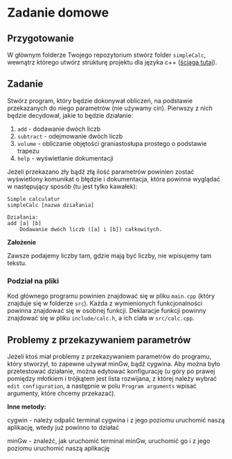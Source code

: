 # Zadanie domowe

## Przygotowanie

W głównym folderze Twojego repozytorium stwórz folder `simpleCalc`, wewnątrz którego utwórz strukturę 
projektu dla języka c++ ([ściąga tutaj](Lab2.md#Komendy-cmake)).

## Zadanie

Stwórz program, który będzie dokonywał obliczeń, na podstawie przekazanych do niego parametrów (nie używamy cin).
Pierwszy z nich
będzie decydował, jakie to będzie działanie:
1. `add` - dodawanie dwóch liczb
2. `subtract` - odejmowanie dwóch liczb
3. `volume` - obliczanie objętości graniastosłupa prostego o podstawie trapezu
4. `help` - wyświetlanie dokumentacji

Jeżeli przekazano zły bądź złą ilość parametrów powinien zostać wyświetlony komunikat o błędzie i dokumentacja,
która powinna wyglądać w następujący sposób (tu jest tylko kawałek):

```console
Simple calculatur
simpleCalc [nazwa działania]

Działania:
add [a] [b]
    Dodawanie dwóch liczb ([a] i [b]) całkowitych.    
```

**Założenie**

Zawsze podajemy liczby tam, gdzie mają być liczby, nie wpisujemy tam tekstu.

### Podział na pliki

Kod głównego programu powinien znajdować się w pliku `main.cpp` (który znajduje się w folderze `src`). Każda z 
wymienionych funkcjonalności powinna znajdować się w osobnej funkcji. Deklaracje funkcji powinny znajdować się w 
pliku `include/calc.h`, a ich ciała w `src/calc.cpp`.

## Problemy z przekazywaniem parametrów

Jeżeli ktoś miał problemy z przekazywaniem parametrów do programu, który stworzył, to zapewne używał minGw, bądź 
cygwina. Aby można było przetestować działanie, można edytować konfigurację (u góry po prawej pomiędzy młotkiem i 
trójkątem jest lista rozwijana, z której należy wybrać `edit configuration`, a następnie w polu `Program arguments` 
wpisać argumenty, które chcemy przekazać).

**Inne metody:**

cygwin - należy odpalić terminal cygwina i z jego poziomu uruchomić naszą aplikację, wtedy już powinno to działać

minGw - znaleźć, jak uruchomić terminal minGw, uruchomić go i z jego poziomu uruchomić naszą aplikację
